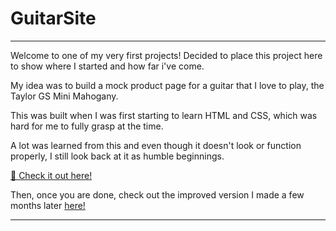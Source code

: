 # GuitarSite

---

Welcome to one of my very first projects! Decided to place this project here to show where I started and how far i've come. 

My idea was to build a mock product page for a guitar that I love to play, the Taylor GS Mini Mahogany.

This was built when I was first starting to learn HTML and CSS, which was hard for me to fully grasp at the time.

A lot was learned from this and even though it doesn't look or function properly, I still look back at it as humble beginnings.


<a href="https://taylor-guitar-site.netlify.app/" target="_blank">📝 Check it out here!</a>


Then, once you are done, check out the improved version I made a few months later <a href="https://taylor-mini-mahogany.netlify.app/" target="_blank">here!</a>

---
